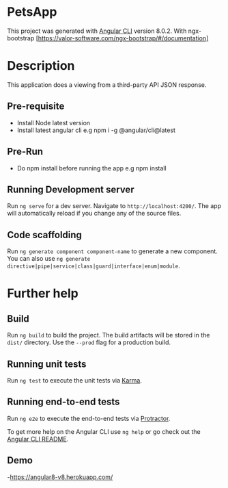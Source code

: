 # PetsApp

This project was generated with [Angular CLI](https://github.com/angular/angular-cli) version 8.0.2. With ngx-bootstrap [https://valor-software.com/ngx-bootstrap/#/documentation]

# Description

This application does a viewing from a third-party API JSON response.

## Pre-requisite
- Install Node latest version
- Install latest angular cli e.g npm i -g @angular/cli@latest

## Pre-Run
- Do npm install before running the app e.g npm install

## Running Development server

Run `ng serve` for a dev server. Navigate to `http://localhost:4200/`. The app will automatically reload if you change any of the source files.

## Code scaffolding

Run `ng generate component component-name` to generate a new component. You can also use `ng generate directive|pipe|service|class|guard|interface|enum|module`.


# Further help <TO DOS>

## Build

Run `ng build` to build the project. The build artifacts will be stored in the `dist/` directory. Use the `--prod` flag for a production build.

## Running unit tests

Run `ng test` to execute the unit tests via [Karma](https://karma-runner.github.io).

## Running end-to-end tests

Run `ng e2e` to execute the end-to-end tests via [Protractor](http://www.protractortest.org/).

To get more help on the Angular CLI use `ng help` or go check out the [Angular CLI README](https://github.com/angular/angular-cli/blob/master/README.md).

## Demo
-https://angular8-v8.herokuapp.com/
